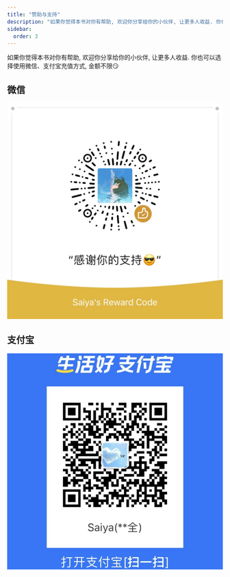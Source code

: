 ```yaml
---
title: "赞助与支持"
description: "如果你觉得本书对你有帮助, 欢迎你分享给你的小伙伴, 让更多人收益. 你也可以选择使用微信、支付宝充值方式, 金额不限😏"
sidebar:
  order: 3
---
```


如果你觉得本书对你有帮助, 欢迎你分享给你的小伙伴, 让更多人收益. 你也可以选择使用微信、支付宝充值方式, 金额不限😏


## 微信
![wechat pay code](./wechat.jpg)

## 支付宝
![alipay code](./alipay.jpg)

